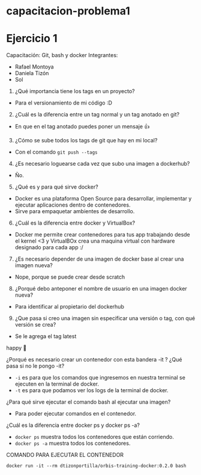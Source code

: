# capacitacion-problema1

# Ejercicio 1
Capacitación: Git, bash y docker
Integrantes:
- Rafael Montoya
- Daniela Tizón
- Sol

1. ¿Qué importancia tiene los tags en un proyecto?
- Para el versionamiento de mi código :D

2. ¿Cuál es la diferencia entre un tag normal y un tag anotado en git?
- En que en el tag anotado puedes poner un mensaje 👍

3. ¿Cómo se sube todos los tags de git que hay en mi local?
- Con el comando `git push --tags`

4. ¿Es necesario loguearse cada vez que subo una imagen a dockerhub?
- Ño.

5. ¿Qué es y para qué sirve docker?
- Docker es una plataforma Open Source para desarrollar, implementar y ejecutar aplicaciones dentro de contenedores.
- Sirve para empaquetar ambientes de desarrollo.

6. ¿Cuál es la diferencia entre docker y VirtualBox?
- Docker me permite crear contenedores para tus app trabajando desde el kernel <3 y VirtualBOx crea una maquina virtual con hardware designado para cada app :/

7. ¿Es necesario depender de una imagen de docker base al crear una imagen nueva?
- Nope, porque se puede crear desde scratch 

8. ¿Porqué debo anteponer el nombre de usuario en una imagen docker nueva?
- Para identificar al propietario del dockerhub 

9. ¿Que pasa si creo una imagen sin especificar una versión o tag, con qué versión se crea? 
- Se le agrega el tag latest 

happy :whale:

¿Porqué es necesario crear un contenedor con esta bandera -it ? ¿Qué pasa si no le pongo -it?
- `-i` es para que los comandos que ingresemos en nuestra terminal se ejecuten en la terminal de docker.
- `-t` es para que podamos ver los logs de la terminal de docker.

¿Para qué sirve ejecutar el comando bash al ejecutar una imagen?
- Para poder ejecutar comandos en el contenedor.

 ¿Cuál es la diferencia entre docker ps y docker ps -a?
 - `docker ps` muestra todos los contenedores que están corriendo.
 - `docker ps -a` muestra todos los contenedores.

COMANDO PARA EJECUTAR EL CONTENEDOR
```
docker run -it --rm dtizonportilla/orbis-training-docker:0.2.0 bash
```